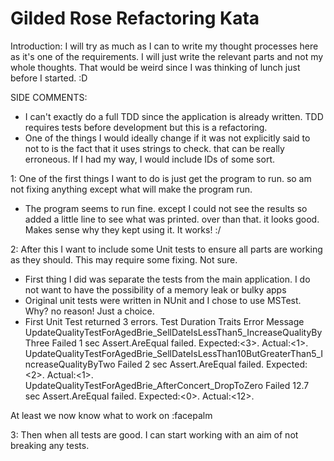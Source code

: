 # Gilded Rose Refactoring Kata

Introduction:
I will try as much as I can to write my thought processes here as it's one of the requirements. 
I will just write the relevant parts and not my whole thoughts. That would be weird since I was thinking of lunch just before I started. :D


SIDE COMMENTS:
- I can't exactly do a full TDD since the application is already written. TDD requires tests before development but this is a refactoring.
- One of the things I would ideally change if it was not explicitly said to not to is the fact that it uses strings to check. that can be really erroneous. 
  If I had my way, I would include IDs of some sort.

1:
One of the first things I want to do is just get the program to run. so am not fixing anything except what will make the program run.
- The program seems to run fine. except I could not see the results so added a little line to see what was printed. over than that. it looks good. 
  Makes sense why they kept using it. It works! :/

2:
After this I want to include some Unit tests to ensure all parts are working as they should. This may require some fixing. Not sure.
- First thing I did was separate the tests from the main application. I do not want to have the possibility of a memory leak or bulky apps
- Original unit tests were written in NUnit and I chose to use MSTest. Why? no reason! Just a choice.
- First Unit Test returned 3 errors. 
Test	Duration	Traits	Error Message
UpdateQualityTestForAgedBrie_SellDateIsLessThan5_IncreaseQualityByThree Failed	1 sec		Assert.AreEqual failed. Expected:<3>. Actual:<1>. 
UpdateQualityTestForAgedBrie_SellDateIsLessThan10ButGreaterThan5_IncreaseQualityByTwo Failed	2 sec		Assert.AreEqual failed. Expected:<2>. Actual:<1>. 
UpdateQualityTestForAgedBrie_AfterConcert_DropToZero Failed	12.7 sec		Assert.AreEqual failed. Expected:<0>. Actual:<12>. 

At least we now know what to work on :facepalm

3:
Then when all tests are good. I can start working with an aim of not breaking any tests.
